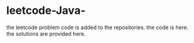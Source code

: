 # leetcode-Java-
the leetcode problem code is added to the repositories.
the code is here.
the solutions are provided here.
































































